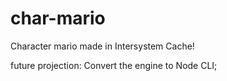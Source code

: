 # char-mario
Character mario made in Intersystem Cache!


future projection:
Convert the engine to Node CLI;
